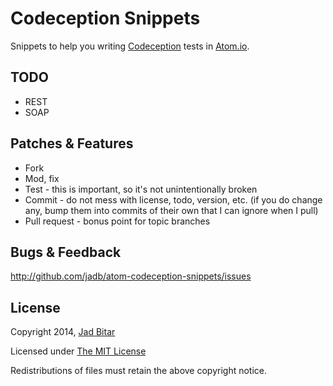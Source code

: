 # Codeception Snippets

Snippets to help you writing [Codeception](http://codeception.com) tests in [Atom.io](http://atom.io).

## TODO

* REST
* SOAP

## Patches & Features

* Fork
* Mod, fix
* Test - this is important, so it's not unintentionally broken
* Commit - do not mess with license, todo, version, etc. (if you do change any, bump them into commits of their own that I can ignore when I pull)
* Pull request - bonus point for topic branches

## Bugs & Feedback

http://github.com/jadb/atom-codeception-snippets/issues

## License

Copyright 2014, [Jad Bitar](http://jadb.io)

Licensed under [The MIT License](http://www.opensource.org/licenses/mit-license.php)

Redistributions of files must retain the above copyright notice.
